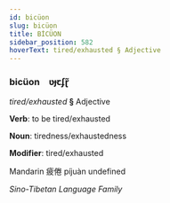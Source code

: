 ```yaml
---
id: bicüon
slug: bicüon
title: BİCÜON
sidebar_position: 582
hoverText: tired/exhausted § Adjective
---
```


### bicüon&emsp;<span kind="abugida">ʋɟꞇʄɽ̃</span>

*tired/exhausted* **§** Adjective

**Verb**: to be tired/exhausted

**Noun**: tiredness/exhaustedness

**Modifier**: tired/exhausted

Mandarin 疲倦 píjuàn undefined

*Sino-Tibetan Language Family*